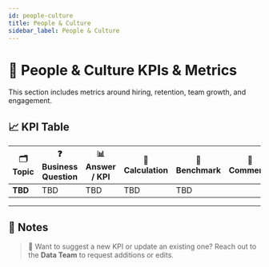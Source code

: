 ```yaml
---
id: people-culture
title: People & Culture
sidebar_label: People & Culture
---
```


# 👥 People & Culture KPIs & Metrics

This section includes metrics around hiring, retention, team growth, and engagement.

## 📈 KPI Table

| 🗂️ Topic    | ❓ Business Question                    | 📊 Answer / KPI | 🧮 Calculation                   | 🎯 Benchmark | 💬 Comments |
| ----------- | --------------------------------------- | --------------- | -------------------------------- | ------------ | ----------- |
| **TBD** | TBD | TBD      | TBD | TBD          |             |

---

## 📝 Notes

> 🔄 Want to suggest a new KPI or update an existing one? Reach out to the **Data Team** to request additions or edits.